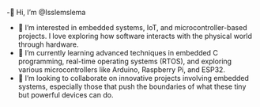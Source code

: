 -👋 Hi, I’m @Isslemslema
- 👀 I’m interested in embedded systems, IoT, and microcontroller-based projects. I love exploring how software interacts with the physical world through hardware.
- 🌱 I’m currently learning advanced techniques in embedded C programming, real-time operating systems (RTOS), and exploring various microcontrollers like Arduino, Raspberry Pi, and ESP32.
- 💞️ I’m looking to collaborate on innovative projects involving embedded systems, especially those that push the boundaries of what these tiny but powerful devices can do.

<!---
Isslemslema/Isslemslema is a ✨ special ✨ repository because its `README.md` (this file) appears on your GitHub profile.
You can click the Preview link to take a look at your changes.
--->
